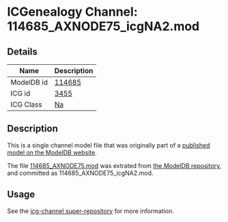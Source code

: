 # ICGenealogy Channel: 114685\_AXNODE75\_icgNA2.mod

## Details

Name | Description
---- | -----------
ModelDB id | [114685](http://senselab.med.yale.edu/ModelDB/ShowModel.cshtml?model=114685)
ICG id | [3455](http://icg.neurotheory.ox.ac.uk/channels/2/3455)
ICG Class | [Na](http://icg.neurotheory.ox.ac.uk/channels/2)

## Description

This is a single channel model file that was originally part of a [published model on the ModelDB website](http://senselab.med.yale.edu/mModelDB/ShowModel.cshtml?model=114685).

The file [114685\_AXNODE75.mod](114685_AXNODE75_icgNA2.mod) was extrated from [the ModelDB repository](http://senselab.med.yale.edu/ModelDB/ShowModel.cshtml?model=114685), and committed as 114685\_AXNODE75\_icgNA2.mod.

## Usage

See the [icg-channel super-repository](https://github.com/icgenealogy/icg-channels) for more information.